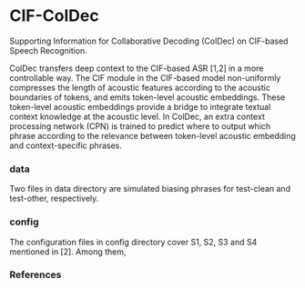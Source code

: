 # CIF-ColDec
Supporting Information for Collaborative Decoding (ColDec) on CIF-based Speech Recognition.

ColDec transfers deep context to the CIF-based ASR \[1,2\] in a more controllable way. The CIF module in the CIF-based model non-uniformly compresses the length of acoustic features according to the acoustic boundaries of tokens, and emits token-level acoustic embeddings. These token-level acoustic embeddings provide a bridge to integrate textual context knowledge at the acoustic level. In ColDec, an extra context processing network (CPN) is trained to predict where to output which phrase according to the relevance between token-level acoustic embedding and context-specific phrases.

### data
Two files in data directory are simulated biasing phrases for test-clean and test-other, respectively.

### config
The configuration files in config directory cover S1, S2, S3 and S4 mentioned in \[2\]. Among them, 

### References
